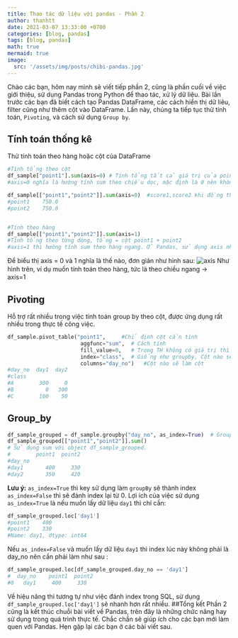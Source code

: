 ```yaml
---
title: Thao tác dữ liệu với pandas - Phần 2
author: thanhtt
date: 2021-03-07 13:33:00 +0700
categories: [blog, pandas]
tags: [blog, pandas]
math: true
mermaid: true
image:
  src: '/assets/img/posts/chibi-pandas.jpg'
---
```


Chào các bạn, hôm nay mình sẽ viết tiếp phần 2, cũng là phần cuối về việc giới thiệu, sử dụng Pandas trong Python để thao tác, xử lý dữ liệu.
Bài lần trước các bạn đã biết cách tạo Pandas DataFrame, các cách hiển thị dữ liêu, filter cũng như thêm cột vào DataFrame. Lần này, chúng ta tiếp tục thử tính toán, `Pivoting`, và cách sử dụng `Group by`.

## Tính toán thống kê
Thử tính toán theo hàng hoặc cột của DataFrame

```python
#Tính tổng theo cột
df_sample["point1"].sum(axis=0) # Tính tổng tất cả giá trị của point1
#axis=0 nghĩa là hướng tính sum theo chiều dọc, mặc định là 0 nên không cần viết lại cũng được

df_sample[["point1","point2"]].sum(axis=0)  #score1,score2 khi đồng thời muốn tính 2 cột. Trả về 2 giá trị.
#point1    750.0
#point2    750.0


#Tính theo hàng
df_sample[["point1","point2"]].sum(axis=1)  
#Tính tổng theo từng dòng, tổng = cột point1 + point2
#axis=1 thì hướng tính sum theo hàng ngang. Ở Pandas, sử dụng axis nhiều nên bạn biết rõ thì sẽ tốt hơn.
```
Để biểu thị axis = 0 và 1 nghĩa là thế nào, đơn giản như hình sau:
![axis](http://localhost:2368/content/images/2017/08/axis.jpg)
Như hình trên, ví dụ muốn tính toán theo hàng, tức là theo chiều ngang →　 axis=1

## Pivoting
Hỗ trợ rất nhiều trong việc tính toán group by theo cột, được ứng dụng rất nhiều trong thực tế công việc.

```python
df_sample.pivot_table("point1",     #Chỉ định cột cần tính
                       aggfunc="sum",  # Cách tính
                       fill_value=0,   # Trong TH không có giá trị thì fill 0
                       index="class",  # Giống như groupby, Cột nào sẽ làm hàng
                       columns="day_no")   #Cột nào sẽ làm cột
#day_no  day1  day2
#class             
#A        300     0
#B          0   300
#C        100    50

```

## Group_by
```python
df_sample_grouped = df_sample.groupby("day_no", as_index=True)  # Group_by theo day_no
df_sample_grouped[["point1","point2"]].sum()
# Sử dụng sum với object df_sample_grouped.
#        point1  point2
#day_no                
#day1       400     330
#day2       350     420
```

**Lưu ý:** `as_index=True` thì key sử dụng làm `groupBy` sẽ thành index
`as_index=False` thì sẽ đánh index lại từ 0.
Lợi ích của việc sử dụng `as_index=True` là nếu muốn lấy dữ liệu `day1` thì chỉ cần:
```python
df_sample_grouped.loc['day1']
#point1    400
#point2    330
#Name: day1, dtype: int64
```
Nếu `as_index=False` và muốn lấy dữ liệu `day1` thì index lúc này không phải là day_no nên cần phải làm như sau :

```python
df_sample_grouped.loc[df_sample_grouped.day_no == 'day1']
#  day_no    point1  point2
#0   day1     400     330
```
Về hiệu năng thì tương tự như việc đánh index trong SQL, sử dụng `df_sample_grouped.loc['day1']` sẽ nhanh hơn rất nhiều.
##Tổng kết
Phần 2 cũng là kết thúc chuỗi bài viết về Pandas, trên đây là những chức năng hay sử dụng trong quá trình thực tế. Chắc chắn sẽ giúp ích cho các bạn mới làm quen với Pandas. Hẹn gặp lại các bạn ở các bài viết sau.
